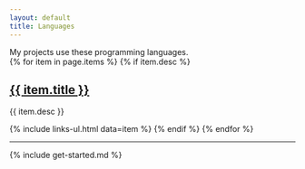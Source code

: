 ```yaml
---
layout: default
title: Languages
---
```


<section markdown="1">
My projects use these programming languages.
</section>

<section>
{% for item in page.items %}
  {% if item.desc %}
  <h1><a href="{{ item.url }}">{{ item.title }}</a></h1>

  <p>{{ item.desc }}</p>

  {% include links-ul.html data=item %}
  {% endif %}
{% endfor %}
</section>

<hr>

<section markdown="1">
{% include get-started.md %}
</section>
